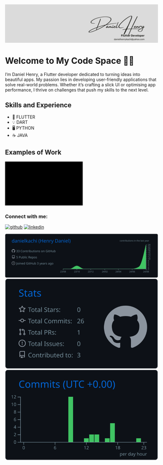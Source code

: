 ![Mobile Development](https://github.com/danielkachi/danielkachi/blob/main/Linkedin%20banner.jpeg)

# Welcome to My Code Space 👨‍💻

I’m Daniel Henry, a Flutter developer dedicated to turning ideas into beautiful apps. My passion lies in developing user-friendly applications that solve real-world problems. Whether it’s crafting a slick UI or optimising app performance, I thrive on challenges that push my skills to the next level.

## Skills and Experience 
* 📱 FLUTTER
* 💡 DART
* 🖥 PYTHON
* ☕ JAVA

## Examples of Work
<img src="https://github.com/danielkachi/danielkachi/blob/main/blueprint.gif" width="256" />


### Connect with me:


[<img src='https://cdn.jsdelivr.net/npm/simple-icons@3.0.1/icons/github.svg' alt='github' height='40'>](https://github.com/danielkachi)  [<img src='https://cdn.jsdelivr.net/npm/simple-icons@3.0.1/icons/linkedin.svg' alt='linkedin' height='40'>](https://www.linkedin.com/in/daniel-henry-kachi/)  







![](https://raw.githubusercontent.com/danielkachi/dan/master/profile-summary-card-output/github_dark/0-profile-details.svg)
![](https://raw.githubusercontent.com/danielkachi/dan/master/profile-summary-card-output/github_dark/3-stats.svg)
![](https://raw.githubusercontent.com/danielkachi/dan/master/profile-summary-card-output/github_dark/4-productive-time.svg)




